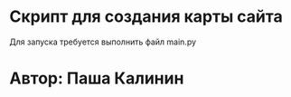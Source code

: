 # Скрипт для создания карты сайта

Для запуска требуется выполнить файл main.py

# Автор: Паша Калинин